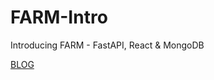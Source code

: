 # FARM-Intro
Introducing FARM - FastAPI, React &amp; MongoDB

[BLOG](https://www.mongodb.com/developer/languages/python/farm-stack-fastapi-react-mongodb/?_ga=2.232251676.20680948.1679252369-1268839134.1679097830&_gac=1.62151390.1679097856.CjwKCAjwsJ6TBhAIEiwAfl4TWMHWTT36dfBwy1_-l24uiHl5iVt9p0s36aRwaNaBhum1-IgH4_dQFBoCRrUQAvD_BwE)